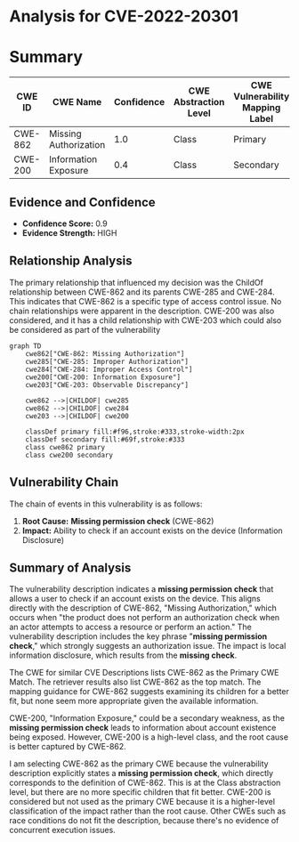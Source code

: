 # Analysis for CVE-2022-20301

# Summary
| CWE ID | CWE Name | Confidence | CWE Abstraction Level | CWE Vulnerability Mapping Label | CWE-Vulnerability Mapping Notes |
|---|---|---|---|---|---|
| CWE-862 | Missing Authorization | 1.0 | Class | Primary | Allowed-with-Review |
| CWE-200 | Information Exposure | 0.4 | Class | Secondary | Discouraged |

## Evidence and Confidence

*   **Confidence Score:** 0.9
*   **Evidence Strength:** HIGH

## Relationship Analysis
The primary relationship that influenced my decision was the ChildOf relationship between CWE-862 and its parents CWE-285 and CWE-284. This indicates that CWE-862 is a specific type of access control issue. No chain relationships were apparent in the description. CWE-200 was also considered, and it has a child relationship with CWE-203 which could also be considered as part of the vulnerability

```mermaid
graph TD
    cwe862["CWE-862: Missing Authorization"]
    cwe285["CWE-285: Improper Authorization"]
    cwe284["CWE-284: Improper Access Control"]
    cwe200["CWE-200: Information Exposure"]
    cwe203["CWE-203: Observable Discrepancy"]
    
    cwe862 -->|CHILDOF| cwe285
    cwe862 -->|CHILDOF| cwe284
    cwe203 -->|CHILDOF| cwe200
    
    classDef primary fill:#f96,stroke:#333,stroke-width:2px
    classDef secondary fill:#69f,stroke:#333
    class cwe862 primary
    class cwe200 secondary
```

## Vulnerability Chain
The chain of events in this vulnerability is as follows:
  1. **Root Cause:** **Missing permission check** (CWE-862)
  2. **Impact:** Ability to check if an account exists on the device (Information Disclosure)

## Summary of Analysis
The vulnerability description indicates a **missing permission check** that allows a user to check if an account exists on the device. This aligns directly with the description of CWE-862, "Missing Authorization," which occurs when "the product does not perform an authorization check when an actor attempts to access a resource or perform an action."
The vulnerability description includes the key phrase "**missing permission check**," which strongly suggests an authorization issue. The impact is local information disclosure, which results from the **missing check**.

The CWE for similar CVE Descriptions lists CWE-862 as the Primary CWE Match. The retriever results also list CWE-862 as the top match. The mapping guidance for CWE-862 suggests examining its children for a better fit, but none seem more appropriate given the available information.

CWE-200, "Information Exposure," could be a secondary weakness, as the **missing permission check** leads to information about account existence being exposed. However, CWE-200 is a high-level class, and the root cause is better captured by CWE-862.

I am selecting CWE-862 as the primary CWE because the vulnerability description explicitly states a **missing permission check**, which directly corresponds to the definition of CWE-862. This is at the Class abstraction level, but there are no more specific children that fit better. CWE-200 is considered but not used as the primary CWE because it is a higher-level classification of the impact rather than the root cause. Other CWEs such as race conditions do not fit the description, because there's no evidence of concurrent execution issues.
